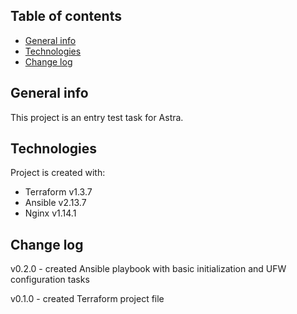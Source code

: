 ## Table of contents
* [General info](#general-info)
* [Technologies](#technologies)
* [Change log](#change-log)

## General info
This project is an entry test task for Astra.
	
## Technologies
Project is created with:
* Terraform v1.3.7
* Ansible v2.13.7
* Nginx v1.14.1

## Change log

v0.2.0 - created Ansible playbook with basic initialization and UFW configuration tasks

v0.1.0 - created Terraform project file
